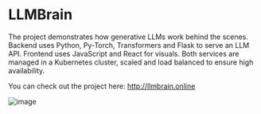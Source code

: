 # LLMBrain

The project demonstrates how generative LLMs work behind the scenes. Backend uses Python, Py-Torch, Transformers and Flask to serve an LLM API. Frontend uses JavaScript and React for visuals.
Both services are managed in a Kubernetes cluster, scaled and load balanced to ensure high availability.

You can check out the project here:
http://llmbrain.online


![image](https://github.com/urasvarolgunes/LLMBrain/assets/29859427/d282e813-69aa-46bc-b78f-aabd82eb7fe3)
